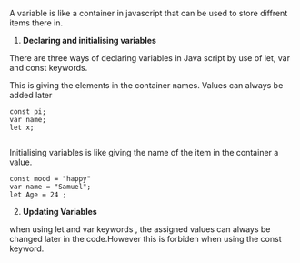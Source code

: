 A variable is like a container in javascript that can be used to store diffrent items there in.


1. __Declaring and initialising variables__


There are three ways of declaring variables in Java script by use of   let, var and const keywords.


This is giving the elements in the container names. Values can always be added later


```
const pi;
var name;
let x;


```





Initialising variables is like giving the name of the item in the container a value.



```
const mood = "happy"
var name = "Samuel";
let Age = 24 ;
```


2. __Updating Variables__



when using let and var keywords , the assigned values can always be changed later in the code.However this is forbiden when using the const keyword.










